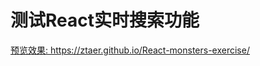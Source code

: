<h1>测试React实时搜索功能</h1>
<a href="https://ztaer.github.io/React-monsters-exercise/" target="_blank" >预览效果: https://ztaer.github.io/React-monsters-exercise/</a>